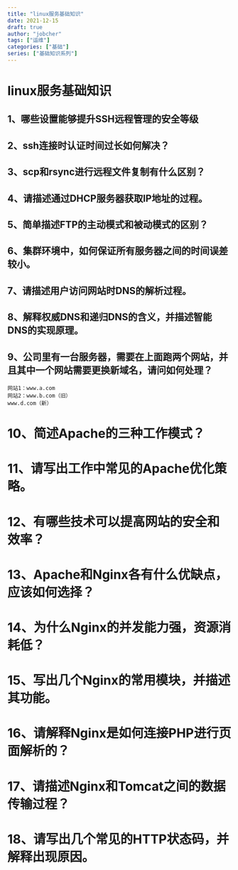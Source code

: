 ```yaml
---
title: "linux服务基础知识"
date: 2021-12-15
draft: true
author: "jobcher"
tags: ["运维"]
categories: ["基础"]
series: ["基础知识系列"]
---
```

# linux服务基础知识

## 1、哪些设置能够提升SSH远程管理的安全等级

## 2、ssh连接时认证时间过长如何解决？

## 3、scp和rsync进行远程文件复制有什么区别？

## 4、请描述通过DHCP服务器获取IP地址的过程。

## 5、简单描述FTP的主动模式和被动模式的区别？

## 6、集群环境中，如何保证所有服务器之间的时间误差较小。

## 7、请描述用户访问网站时DNS的解析过程。

## 8、解释权威DNS和递归DNS的含义，并描述智能DNS的实现原理。

## 9、公司里有一台服务器，需要在上面跑两个网站，并且其中一个网站需要更换新域名，请问如何处理？
    网站1：www.a.com
    网站2：www.b.com（旧）
    www.d.com（新）

# 10、简述Apache的三种工作模式？

# 11、请写出工作中常见的Apache优化策略。

# 12、有哪些技术可以提高网站的安全和效率？

# 13、Apache和Nginx各有什么优缺点，应该如何选择？

# 14、为什么Nginx的并发能力强，资源消耗低？

# 15、写出几个Nginx的常用模块，并描述其功能。

# 16、请解释Nginx是如何连接PHP进行页面解析的？

# 17、请描述Nginx和Tomcat之间的数据传输过程？

# 18、请写出几个常见的HTTP状态码，并解释出现原因。
